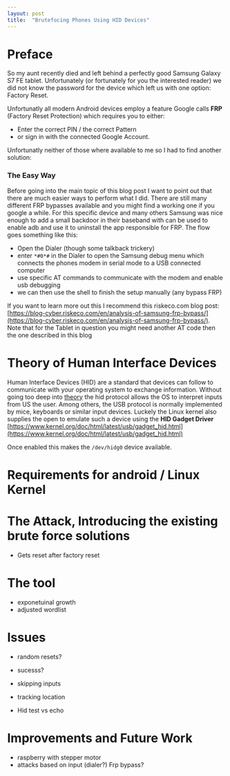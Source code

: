 ```yaml
---
layout: post
title:  "Brutefocing Phones Using HID Devices"
---
```


# Preface
So my aunt recently died and left behind a perfectly good Samsung Galaxy S7 FE tablet. Unfortunately (or fortunately for you the interested reader) we did not know the password for the device which left us with one option: Factory Reset.

Unfortunatly all modern Android devices employ a feature Google calls **FRP** (Factory Reset Protection) which requires you to either:
- Enter the correct PIN / the correct Pattern
- or sign in with the connected Google Account.

Unfortunatly neither of those where available to me so I had to find another solution:

### The Easy Way
Before going into the main topic of this blog post I want to point out that there are much easier ways to perform what I did. There are still many different FRP bypasses available and you might find a working one if you google a while.
For this specific device and many others Samsung was nice enough to add a small backdoor in their baseband with can be used to enable adb and use it to uninstall the app responsible for FRP. The flow goes something like this:
- Open the Dialer (though some talkback trickery)
- enter `*#0*#` in the Dialer to open the Samsung debug menu which connects the phones modem in serial mode to a USB connected computer
- use specific AT commands to communicate with the modem and enable usb debugging
- we can then use the shell to finish the setup manually (any bypass FRP)

If you want to learn more out this I recommend this riskeco.com blog post: [https://blog-cyber.riskeco.com/en/analysis-of-samsung-frp-bypass/](https://blog-cyber.riskeco.com/en/analysis-of-samsung-frp-bypass/). Note that for the Tablet in question you might need another AT code  then the one described in this blog

# Theory of Human Interface Devices
Human Interface Devices (HID) are a standard that devices can follow to communicate with your operating system to exchange information.
Without going too deep into [theory](https://usb.org/sites/default/files/hut1_4.pdf) the hid protocol allows the OS to interpret inputs from US the user.
Among others, the USB protocol is normally implemented by mice, keyboards or similar input devices. Luckely the Linux kernel also supplies the open to emulate such a device using the **HID Gadget Driver** [https://www.kernel.org/doc/html/latest/usb/gadget_hid.html](https://www.kernel.org/doc/html/latest/usb/gadget_hid.html)


Once enabled this makes the `/dev/hidg0` device available.

# Requirements for android / Linux Kernel

# The Attack, Introducing the existing brute force solutions
- Gets reset after factory reset

# The tool
- exponetuinal growth
- adjusted wordlist
# Issues
- random resets?
- sucesss?
- skipping inputs
- tracking location

- Hid test vs echo

# Improvements and Future Work
- raspberry with stepper motor
- attacks based on input (dialer?) Frp bypass?


